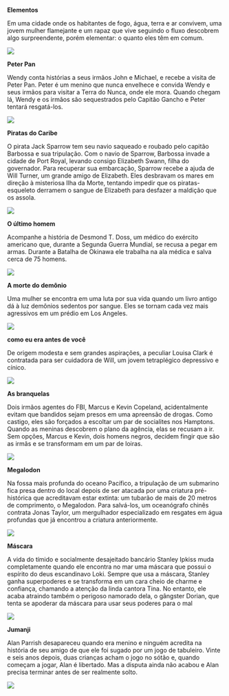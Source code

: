 **Elementos**

Em uma cidade onde os habitantes de fogo, água, terra e ar convivem, uma jovem mulher flamejante e um rapaz que vive seguindo o fluxo descobrem algo surpreendente, 
porém elementar: o quanto eles têm em comum.

![](https://media.tenor.com/jEqh1JgxUIoAAAAi/want-to-have-a-taste-ember.gif)

**Peter Pan**

Wendy conta histórias a seus irmãos John e Michael, e recebe a visita de Peter Pan. Peter é um menino que nunca envelhece e convida Wendy e seus irmãos para visitar a Terra do Nunca, onde ele mora. Quando chegam lá, Wendy e os irmãos são sequestrados pelo Capitão Gancho e Peter tentará resgatá-los.

![](https://media1.tenor.com/m/3L1N0hX46VYAAAAC/half-smile-peter-pan.gif)

**Piratas do Caribe**

O pirata Jack Sparrow tem seu navio saqueado e roubado pelo capitão Barbossa e sua tripulação. Com o navio de Sparrow, Barbossa invade a cidade de Port Royal, levando consigo Elizabeth Swann, filha do governador. Para recuperar sua embarcação, Sparrow recebe a ajuda de Will Turner, um grande amigo de Elizabeth. Eles desbravam os mares em direção à misteriosa Ilha da Morte, tentando impedir que os piratas-esqueleto derramem o sangue de Elizabeth para desfazer a maldição que os assola.

![](https://media1.tenor.com/m/oLtIw5cvfZEAAAAC/captain-jack-sparrow-jack-sparrow.gif)

**O último homem**

Acompanhe a história de Desmond T. Doss, um médico do exército americano que, durante a Segunda Guerra Mundial, se recusa a pegar em armas. Durante a Batalha de Okinawa ele trabalha na ala médica e salva cerca de 75 homens.

![](https://media1.tenor.com/m/pmrVz2WC4pUAAAAC/drag-struggle.gif)

**A morte do demônio** 

Uma mulher se encontra em uma luta por sua vida quando um livro antigo dá à luz demônios sedentos por sangue. Eles se tornam cada vez mais agressivos em um prédio em Los Angeles.

![](https://media1.tenor.com/m/w4-oqFa8cCYAAAAd/evil-dead-evil-dead-rise.gif)

**como eu era antes de você**

De origem modesta e sem grandes aspirações, a peculiar Louisa Clark é contratada para ser cuidadora de Will, um jovem tetraplégico depressivo e cínico.

![](https://media1.tenor.com/m/7uCfxnl2tO4AAAAd/me-before-you-emilia-clarke.gif)

**As branquelas**

Dois irmãos agentes do FBI, Marcus e Kevin Copeland, acidentalmente evitam que bandidos sejam presos em uma apreensão de drogas. Como castigo, eles são forçados a escoltar um par de socialites nos Hamptons. Quando as meninas descobrem o plano da agência, elas se recusam a ir. Sem opções, Marcus e Kevin, dois homens negros, decidem fingir que são as irmãs e se transformam em um par de loiras.

![](https://media1.tenor.com/m/dsazHhRaj4kAAAAd/white-chicks.gif)

**Megalodon**

Na fossa mais profunda do oceano Pacífico, a tripulação de um submarino fica presa dentro do local depois de ser atacada por uma criatura pré-histórica que acreditavam estar extinta: um tubarão de mais de 20 metros de comprimento, o Megalodon. Para salvá-los, um oceanógrafo chinês contrata Jonas Taylor, um mergulhador especializado em resgates em água profundas que já encontrou a criatura anteriormente.

![](https://media1.tenor.com/m/wqdXRtOI1z0AAAAd/my-god-omg.gif)

**Máscara**

A vida do tímido e socialmente desajeitado bancário Stanley Ipkiss muda completamente quando ele encontra no mar uma máscara que possui o espírito do deus escandinavo Loki. Sempre que usa a máscara, Stanley ganha superpoderes e se transforma em um cara cheio de charme e confiança, chamando a atenção da linda cantora Tina. No entanto, ele acaba atraindo também o perigoso namorado dela, o gângster Dorian, que tenta se apoderar da máscara para usar seus poderes para o mal

![](https://media.tenor.com/3BWsRiBcqQ4AAAAi/i%27m-rich-the-mask.gif)

**Jumanji**

Alan Parrish desapareceu quando era menino e ninguém acredita na história de seu amigo de que ele foi sugado por um jogo de tabuleiro. Vinte e seis anos depois, duas crianças acham o jogo no sótão e, quando começam a jogar, Alan é libertado. Mas a disputa ainda não acabou e Alan precisa terminar antes de ser realmente solto.

![](https://media1.tenor.com/m/Dac2z9oZKGcAAAAd/screaming-the-rock.gif)









